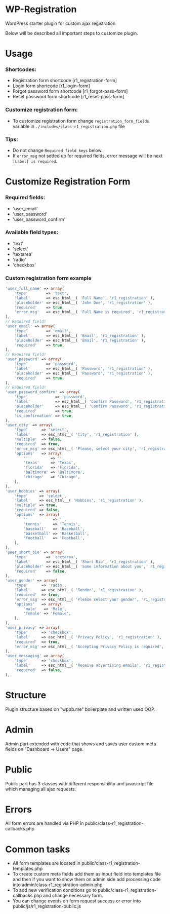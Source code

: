 # WP-Registration

WordPress starter plugin for custom ajax registration

Below will be described all important steps to customize plugin.

# Usage

### Shortcodes:
- Registration form shortcode [r1_registration-form]
- Login form shortcode [r1_login-form]
- Forgot password form shortcode [r1_forgot-pass-form]
- Reset password form shortcode [r1_reset-pass-form]

### Customize registration form:
- To customize registration form change <code>registration_form_fields</code> variable in <code>./includes/class-r1_registration.php</code> file

### Tips:
- Do not change <code>Required field keys</code> below.
- If <code>error_msg</code> not setted up for required fields, error message will be next <code>[Label] is required</code>.

# Customize Registration Form

### Required fields:
- 'user_email'
- 'user_password'
- 'user_password_confirm'
  
### Available field types:
- 'text'
- 'select'
- 'textarea'
- 'radio'
- 'checkbox'

### Custom registration form example
```php
'user_full_name' => array(
	'type'        => 'text',
	'label'       => esc_html__( 'Full Name', 'r1_registration' ),
	'placeholder' => esc_html__( 'John Doe', 'r1_registration' ),
	'required'    => true,
	'error_msg'   => esc_html__( 'Full Name is required', 'r1_registration' ),
),
// Required field!
'user_email' => array(
	'type'        => 'email',
	'label'       => esc_html__( 'Email', 'r1_registration' ),
	'placeholder' => esc_html__( 'Email', 'r1_registration' ),
	'required'    => true,
),
// Required field!
'user_password' => array(
	'type'        => 'password',
	'label'       => esc_html__( 'Password', 'r1_registration' ),
	'placeholder' => esc_html__( 'Password', 'r1_registration' ),
	'required'    => true,
),
// Required field!
'user_password_confirm' => array(
	'type'            => 'password',
	'label'           => esc_html__( 'Confirm Password', 'r1_registration' ),
	'placeholder'     => esc_html__( 'Confirm Password', 'r1_registration' ),
	'required'        => true,
	'is_confirmation' => true,
),
'user_city' => array(
	'type'      => 'select',
	'label'     => esc_html__( 'City', 'r1_registration' ),
	'multiple'  => false,
	'required'  => true,
	'error_msg' => esc_html__( 'Please, select your city', 'r1_registration' ),
	'options'   => array(
		''          => '',
		'texas'     => 'Texas',
		'florida'   => 'Florida',
		'baltimore' => 'Baltimore',
		'chicago'   => 'Chicago',
	),
),
'user_hobbies' => array(
	'type'     => 'select',
	'label'    => esc_html__( 'Hobbies', 'r1_registration' ),
	'multiple' => true,
	'required' => false,
	'options'  => array(
		''           => '',
		'tennis'     => 'Tennis',
		'baseball'   => 'Baseball',
		'basketball' => 'Basketball',
		'football'   => 'Football',
	),
),
'user_short_bio' => array(
	'type'        => 'textarea',
	'label'       => esc_html__( 'Short Bio', 'r1_registration' ),
	'placeholder' => esc_html__( 'Some information about you', 'r1_registration' ),
	'required'    => false,
),
'user_gender' => array(
	'type'      => 'radio',
	'label'     => esc_html__( 'Gender', 'r1_registration' ),
	'required'  => true,
	'error_msg' => esc_html__( 'Please select your gender', 'r1_registration' ),
	'options'   => array(
		'male'   => 'Male',
		'female' => 'Female',
	),
),
'user_privacy' => array(
	'type'      => 'checkbox',
	'label'     => esc_html__( 'Privacy Policy', 'r1_registration' ),
	'required'  => true,
	'error_msg' => esc_html__( 'Accepting Privacy Policy is required', 'r1_registration' ),
),
'user_messaging' => array(
	'type'      => 'checkbox',
	'label'     => esc_html__( 'Receive advertising emails', 'r1_registration' ),
	'required'  => false,
),
```

# Structure
Plugin structure based on "wppb.me" boilerplate and written used OOP.

# Admin
Admin part extended with code that shows and saves user custom meta fields on "Dashboard -> Users" page.

# Public
Public part has 3 classes with different responsibility and javascript file which managing all ajax requests.

# Errors
All form errors are handled via PHP in public/class-r1_registration-callbacks.php

# Common tasks
- All form templates are located in public/class-r1_registration-templates.php
- To create custom meta fields add them as input field into templates file and then if you want to show them on admin side add processing code into admin/class-r1_registration-admin.php
- To add new verification conditions go to public/class-r1_registration-callbacks.php and change necessary form.
- You can change events on form request success or error into public/js/r1_registration-public.js
